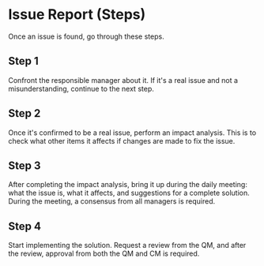 <h1>Issue Report (Steps)</h1>
Once an issue is found, go through these steps.

<h2>Step 1</h2>
Confront the responsible manager about it. If it's a real issue and not a misunderstanding, continue to the next step.

<h2>Step 2</h2>
Once it's confirmed to be a real issue, perform an impact analysis. This is to check what other items it affects if changes are made to fix the issue.

<h2>Step 3</h2>
After completing the impact analysis, bring it up during the daily meeting: what the issue is, what it affects, and suggestions for a complete solution. During the meeting, a consensus from all managers is required.

<h2>Step 4</h2>
Start implementing the solution. Request a review from the QM, and after the review, approval from both the QM and CM is required.

